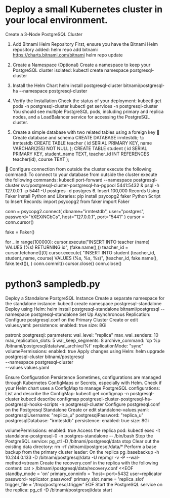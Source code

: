 # Deploy a small Kubernetes cluster in your local environment.
Create a 3-Node PostgreSQL Cluster
1. Add Bitnami Helm Repository
First, ensure you have the Bitnami Helm repository added:
helm repo add bitnami https://charts.bitnami.com/bitnami
helm repo update
2. Create a Namespace (Optional)
Create a namespace to keep your PostgreSQL cluster isolated:
kubectl create namespace postgresql-cluster
3. Install the Helm Chart
helm install postgresql-cluster bitnami/postgresql-ha   --namespace postgresql-cluster
 
4. Verify the Installation
Check the status of your deployment:
kubectl get pods -n postgresql-cluster
kubectl get services -n postgresql-cluster
You should see multiple PostgreSQL pods, including primary and replica nodes, and a LoadBalancer service for accessing the PostgreSQL cluster.
 
 
5. Create a simple database with two related tables using a foreign key
	Create database and schema
CREATE DATABASE irmtestdb;
\c irmtestdb
CREATE TABLE teacher (
    id SERIAL PRIMARY KEY,
    name VARCHAR(255) NOT NULL
);
CREATE TABLE student (
    id SERIAL PRIMARY KEY,
	student_name TEXT,
    teacher_id INT REFERENCES teacher(id),
    course TEXT
);

	Configure connection from outside the cluster execute the following command:
To connect to your database from outside the cluster execute the following commands:
kubectl port-forward --namespace postgresql-cluster svc/postgresql-cluster-postgresql-ha-pgpool 5441:5432 &
psql -h 127.0.0.1 -p 5441 -U postgres -d postgres
6. Insert 100,000 Records Using Faker
Install Python and Libraries:
pip install psycopg2 faker
Python Script to Insert Records:
import psycopg2
from faker import Faker

conn = psycopg2.connect(
    dbname="irmtestdb", user="postgres", password="hXEXiNCbCs", host="127.0.0.1", port="5441"
)
cursor = conn.cursor()

fake = Faker()

for _ in range(100000):
    cursor.execute("INSERT INTO teacher (name) VALUES (%s) RETURNING id", (fake.name(),))
    teacher_id = cursor.fetchone()[0]
    cursor.execute(
        "INSERT INTO student (teacher_id, student_name, course) VALUES (%s, %s, %s)",
        (teacher_id, fake.name(), fake.text()),
    )
conn.commit()
cursor.close()
conn.close()
# python3 sampledb.py

Deploy a Standalone PostgreSQL Instance
Create a separate namespace for the standalone instance:
kubectl create namespace postgresql-standalone
Deploy using Helm:
helm install postgresql-standalone bitnami/postgresql --namespace postgresql-standalone
Set Up Asynchronous Replication:
Configure postgresql.conf on the Primary Cluster
Create or edit values.yaml:
persistence:
  enabled: true
  size: 8Gi

patroni:
  postgresql:
    parameters:
      wal_level: "replica"
      max_wal_senders: 10
      max_replication_slots: 5
      wal_keep_segments: 8
      archive_command: 'cp %p /bitnami/postgresql/data/wal_archive/%f'
  replicationMode: "sync"
volumePermissions:
  enabled: true
Apply changes using Helm:
helm upgrade postgresql-cluster bitnami/postgresql \
  --namespace postgresql-cluster \
  --values values.yaml


Ensure Configuration Persistence
Sometimes, configurations are managed through Kubernetes ConfigMaps or Secrets, especially with Helm. Check if your Helm chart uses a ConfigMap to manage PostgreSQL configurations:
List and describe the ConfigMap:
kubectl get configmap -n postgresql-cluster
kubectl describe configmap postgresql-cluster-postgresql-ha-postgresql-hooks-scripts -n postgresql-cluster
Configure postgresql.conf on the Postgresql Standalone
Create or edit standalone-values.yaml:
postgresqlUsername: "replica_u"
postgresqlPassword: "replica_u"
postgresqlDatabase: "irmtestdb"
persistence:
  enabled: true
  size: 8Gi
  
volumePermissions:
  enabled: true
Access the replica pod:
kubectl exec -it standalone-postgresql-0 -n postgres-standalone -- /bin/bash
Stop the PostgreSQL service:
pg_ctl -D /bitnami/postgresql/data stop
Clear out the existing data directory:
rm -rf /bitnami/postgresql/data/*
Perform a base backup from the primary cluster leader:
On the replica
pg_basebackup -h 10.244.0.133 -D /bitnami/postgresql/data -U repmgr -v -P --wal-method=stream
Create the recovery.conf in the replica with the following content:
cat > /bitnami/postgresql/data/recovery.conf <<EOF
standby_mode = 'on'
primary_conninfo = 'host=<primary-cluster-ip> port=5432 user=replicator password=replicator_password'
primary_slot_name = 'replica_slot'
trigger_file = '/tmp/postgresql.trigger'
EOF
Start the PostgreSQL service on the replica:
pg_ctl -D /bitnami/postgresql/data start
